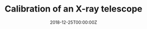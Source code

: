---
title: Calibration of an X-ray telescope
summary: Observations are not easy, what an object should be and what it looks like in data are always quite different. There is no perfect technique and telescope, we have to do something to restore truths, which includes telescope calibration. For example, shapes of X-ray spectra can be changed during detection, to calibrate which response and redistribution files need to be calculated by comparing the observed spectra with other telescopes' data. That is what I did for an X-ray telescope.
tags:
- Instruments
- Solar System
- X-ray
date: "2018-12-25T00:00:00Z"
active: false

# Optional external URL for project (replaces project detail page).
external_link: ""

image:
  caption: Zexi Xing (邢泽曦)
  focal_point: Smart

#links:
#- icon: file-alt
#  icon_pack: fas
#  name: H$_2$O Paper
#  url: 

#url_code: ""
#url_pdf: ""
#url_slides: ""
#url_video: ""

# Slides (optional).
#   Associate this project with Markdown slides.
#   Simply enter your slide deck's filename without extension.
#   E.g. `slides = "example-slides"` references `content/slides/example-slides.md`.
#   Otherwise, set `slides = ""`.
#slides: example
---